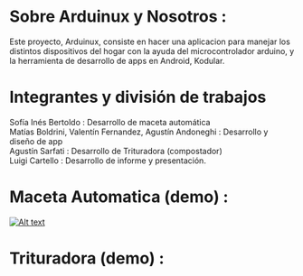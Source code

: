 # Sobre Arduinux y Nosotros :
Este proyecto, Arduinux, consiste en hacer una aplicacion para manejar los distintos dispositivos del hogar con la ayuda del microcontrolador arduino, y la herramienta de desarrollo de apps en Android, Kodular. 

# Integrantes y división de trabajos
Sofía Inés Bertoldo : Desarrollo de maceta automática <br/>
Matías Boldrini, Valentín Fernandez, Agustín Andoneghi : Desarrollo y diseño de app <br/>
Agustín Sarfati : Desarrollo de Trituradora (compostador) <br/>
Luigi Cartello : Desarrollo  de informe y presentación. <br/>

# Maceta Automatica (demo) : 
[![Alt text](https://img.youtube.com/vi/FBv1LNSiLVA/0.jpg)](https://www.youtube.com/watch?v=FBv1LNSiLVA) <br/>
# Trituradora (demo) : 
